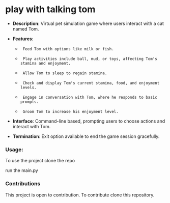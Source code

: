 # play with talking tom

- **Description**:
         Virtual pet simulation game where users interact with a cat named Tom.

- **Features**:
  -      Feed Tom with options like milk or fish.
  -      Play activities include ball, mud, or toys, affecting Tom's stamina and enjoyment.
  -      Allow Tom to sleep to regain stamina.
  -      Check and display Tom's current stamina, food, and enjoyment levels.
  -      Engage in conversation with Tom, where he responds to basic prompts.
  -      Groom Tom to increase his enjoyment level.

- **Interface**: 
         Command-line based, prompting users to choose actions and interact with Tom.

- **Termination**:
         Exit option available to end the game session gracefully.
### Usage:

To use the project clone the repo

run the main.py

### Contributions

This project is open to contribution. To contribute clone this repository.
